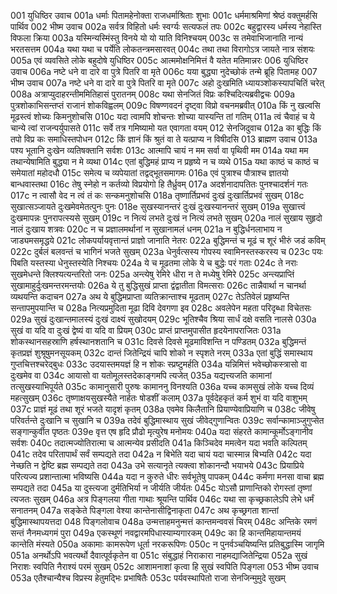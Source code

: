 001  युधिष्ठिर उवाच
001a धर्माः पितामहेनोक्ता राजधर्माश्रिताः शुभाः
001c धर्ममाश्रमिणां श्रेष्ठं वक्तुमर्हसि पार्थिव
002  भीष्म उवाच
002a सर्वत्र विहितो धर्मः स्वर्ग्यः सत्यफलं तपः
002c बहुद्वारस्य धर्मस्य नेहास्ति विफला क्रिया
003a यस्मिन्यस्मिंस्तु विनये यो यो याति विनिश्चयम्
003c स तमेवाभिजानाति नान्यं भरतसत्तम
004a यथा यथा च पर्येति लोकतन्त्रमसारवत्
004c तथा तथा विरागोऽत्र जायते नात्र संशयः
005a एवं व्यवसिते लोके बहुदोषे युधिष्ठिर
005c आत्ममोक्षनिमित्तं वै यतेत मतिमान्नरः
006  युधिष्ठिर उवाच
006a नष्टे धने वा दारे वा पुत्रे पितरि वा मृते
006c यया बुद्ध्या नुदेच्छोकं तन्मे ब्रूहि पितामह
007  भीष्म उवाच
007a नष्टे धने वा दारे वा पुत्रे पितरि वा मृते
007c अहो दुःखमिति ध्यायञ्शोकस्यापचितिं चरेत्
008a अत्राप्युदाहरन्तीममितिहासं पुरातनम्
008c यथा सेनजितं विप्रः कश्चिदित्यब्रवीद्वचः
009a पुत्रशोकाभिसन्तप्तं राजानं शोकविह्वलम्
009c विषण्णवदनं दृष्ट्वा विप्रो वचनमब्रवीत्
010a किं नु खल्वसि मूढस्त्वं शोच्यः किमनुशोचसि
010c यदा त्वामपि शोचन्तः शोच्या यास्यन्ति तां गतिम्
011a त्वं चैवाहं च ये चान्ये त्वां राजन्पर्युपासते
011c सर्वे तत्र गमिष्यामो यत एवागता वयम्
012  सेनजिदुवाच
012a का बुद्धिः किं तपो विप्र कः समाधिस्तपोधन
012c किं ज्ञानं किं श्रुतं वा ते यत्प्राप्य न विषीदसि
013  ब्राह्मण उवाच
013a पश्य भूतानि दुःखेन व्यतिषक्तानि सर्वशः
013c आत्मापि चायं न मम सर्वा वा पृथिवी मम
014a यथा मम तथान्येषामिति बुद्ध्या न मे व्यथा
014c एतां बुद्धिमहं प्राप्य न प्रहृष्ये न च व्यथे
015a यथा काष्ठं च काष्ठं च समेयातां महोदधौ
015c समेत्य च व्यपेयातां तद्वद्भूतसमागमः
016a एवं पुत्राश्च पौत्राश्च ज्ञातयो बान्धवास्तथा
016c तेषु स्नेहो न कर्तव्यो विप्रयोगो हि तैर्ध्रुवम्
017a अदर्शनादापतितः पुनश्चादर्शनं गतः
017c न त्वासौ वेद न त्वं तं कः सन्कमनुशोचसि
018a तृष्णार्तिप्रभवं दुःखं दुःखार्तिप्रभवं सुखम्
018c सुखात्सञ्जायते दुःखमेवमेतत्पुनः पुनः
018e सुखस्यानन्तरं दुःखं दुःखस्यानन्तरं सुखम्
019a सुखात्त्वं दुःखमापन्नः पुनरापत्स्यसे सुखम्
019c न नित्यं लभते दुःखं न नित्यं लभते सुखम्
020a नालं सुखाय सुहृदो नालं दुःखाय शत्रवः
020c न च प्रज्ञालमर्थानां न सुखानामलं धनम्
021a न बुद्धिर्धनलाभाय न जाड्यमसमृद्धये
021c लोकपर्यायवृत्तान्तं प्राज्ञो जानाति नेतरः
022a बुद्धिमन्तं च मूढं च शूरं भीरुं जडं कविम्
022c दुर्बलं बलवन्तं च भागिनं भजते सुखम्
023a धेनुर्वत्सस्य गोपस्य स्वामिनस्तस्करस्य च
023c पयः पिबति यस्तस्या धेनुस्तस्येति निश्चयः
024a ये च मूढतमा लोके ये च बुद्धेः परं गताः
024c ते नराः सुखमेधन्ते क्लिश्यत्यन्तरितो जनः
025a अन्त्येषु रेमिरे धीरा न ते मध्येषु रेमिरे
025c अन्त्यप्राप्तिं सुखामाहुर्दुःखमन्तरमन्तयोः
026a ये तु बुद्धिसुखं प्राप्ता द्वंद्वातीता विमत्सराः
026c तान्नैवार्था न चानर्था व्यथयन्ति कदाचन
027a अथ ये बुद्धिमप्राप्ता व्यतिक्रान्ताश्च मूढताम्
027c तेऽतिवेलं प्रहृष्यन्ति सन्तापमुपयान्ति च
028a नित्यप्रमुदिता मूढा दिवि देवगणा इव
028c अवलेपेन महता परिदृब्धा विचेतसः
029a सुखं दुःखान्तमालस्यं दुःखं दाक्ष्यं सुखोदयम्
029c भूतिश्चैव श्रिया सार्धं दक्षे वसति नालसे
030a सुखं वा यदि वा दुःखं द्वेष्यं वा यदि वा प्रियम्
030c प्राप्तं प्राप्तमुपासीत हृदयेनापराजितः
031a शोकस्थानसहस्राणि हर्षस्थानशतानि च
031c दिवसे दिवसे मूढमाविशन्ति न पण्डितम्
032a बुद्धिमन्तं कृतप्रज्ञं शुश्रूषुमनसूयकम्
032c दान्तं जितेन्द्रियं चापि शोको न स्पृशते नरम्
033a एतां बुद्धिं समास्थाय गुप्तचित्तश्चरेद्बुधः
033c उदयास्तमयज्ञं हि न शोकः स्प्रष्टुमर्हति
034a यन्निमित्तं भवेच्छोकस्त्रासो वा दुःखमेव वा
034c आयासो वा यतोमूलस्तदेकाङ्गमपि त्यजेत्
035a यद्यत्त्यजति कामानां तत्सुखस्याभिपूर्यते
035c कामानुसारी पुरुषः कामाननु विनश्यति
036a यच्च कामसुखं लोके यच्च दिव्यं महत्सुखम्
036c तृष्णाक्षयसुखस्यैते नार्हतः षोडशीं कलाम्
037a पूर्वदेहकृतं कर्म शुभं वा यदि वाशुभम्
037c प्राज्ञं मूढं तथा शूरं भजते यादृशं कृतम्
038a एवमेव किलैतानि प्रियाण्येवाप्रियाणि च
038c जीवेषु परिवर्तन्ते दुःखानि च सुखानि च
039a तदेवं बुद्धिमास्थाय सुखं जीवेद्गुणान्वितः
039c सर्वान्कामाञ्जुगुप्सेत सङ्गान्कुर्वीत पृष्ठतः
039e वृत्त एष हृदि प्रौढो मृत्युरेष मनोमयः
040a यदा संहरते कामान्कूर्मोऽङ्गानीव सर्वशः
040c तदात्मज्योतिरात्मा च आत्मन्येव प्रसीदति
041a किञ्चिदेव ममत्वेन यदा भवति कल्पितम्
041c तदेव परितापार्थं सर्वं सम्पद्यते तदा
042a न बिभेति यदा चायं यदा चास्मान्न बिभ्यति
042c यदा नेच्छति न द्वेष्टि ब्रह्म सम्पद्यते तदा
043a उभे सत्यानृते त्यक्त्वा शोकानन्दौ भयाभये
043c प्रियाप्रिये परित्यज्य प्रशान्तात्मा भविष्यसि
044a यदा न कुरुते धीरः सर्वभूतेषु पापकम्
044c कर्मणा मनसा वाचा ब्रह्म सम्पद्यते तदा
045a या दुस्त्यजा दुर्मतिभिर्या न जीर्यति जीर्यतः
045c योऽसौ प्राणान्तिको रोगस्तां तृष्णां त्यजतः सुखम्
046a अत्र पिङ्गलया गीता गाथाः श्रूयन्ति पार्थिव
046c यथा सा कृच्छ्रकालेऽपि लेभे धर्मं सनातनम्
047a सङ्केते पिङ्गला वेश्या कान्तेनासीद्विनाकृता
047c अथ कृच्छ्रगता शान्तां बुद्धिमास्थापयत्तदा
048  पिङ्गलोवाच
048a उन्मत्ताहमनुन्मत्तं कान्तमन्ववसं चिरम्
048c अन्तिके रमणं सन्तं नैनमध्यगमं पुरा
049a एकस्थूणं नवद्वारमपिधास्याम्यगारकम्
049c का हि कान्तमिहायान्तमयं कान्तेति मंस्यते
050a अकामाः कामरूपेण धूर्ता नरकरूपिणः
050c न पुनर्वञ्चयिष्यन्ति प्रतिबुद्धास्मि जागृमि
051a अनर्थोऽपि भवत्यर्थो दैवात्पूर्वकृतेन वा
051c संबुद्धाहं निराकारा नाहमद्याजितेन्द्रिया
052a सुखं निराशः स्वपिति नैराश्यं परमं सुखम्
052c आशामनाशां कृत्वा हि सुखं स्वपिति पिङ्गला
053  भीष्म उवाच
053a एतैश्चान्यैश्च विप्रस्य हेतुमद्भिः प्रभाषितैः
053c पर्यवस्थापितो राजा सेनजिन्मुमुदे सुखम्

